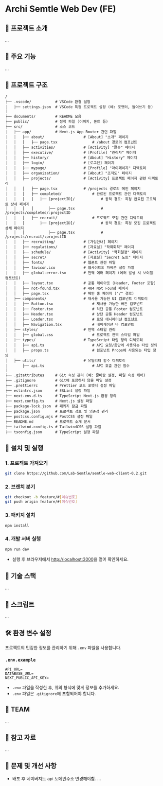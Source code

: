 # **Archi Semtle Web Dev** (FE)

## 📝 **프로젝트 소개**

...

## 🚀 **주요 기능**

...

## 📂 **프로젝트 구조**

```plaintext
/
├── .vscode/           # VSCode 환경 설정
│   ├── settings.json  # VSCode 특정 프로젝트 설정 (예: 포맷터, 들여쓰기 등)
|
├── documents/         # README 모음
├── public/            # 정적 파일 (이미지, 폰트 등)
├── src/               # 소스 코드
│   ├── app/           # Next.js App Router 관련 파일
│   │   ├── about/                  # [About] "소개" 페이지
│   │   │   ├── page.tsx                # /about 경로의 컴포넌트
│   │   ├── activities/             # [Activity] "활동" 페이지
│   │   ├── executive/              # [Profile] "관리자" 페이지
│   │   ├── history/                # [About] "History" 페이지
│   │   ├── login/                  # [로그인] 페이지
│   │   ├── mypage/                 # [Profile] "마이페이지" 디렉토리
│   │   ├── organization/           # [About] "조직도" 페이지
│   │   ├── projects/               # [Activity] 프로젝트 페이지 관련 디렉토리
│   │   │   ├── page.tsx            # /projects 경로의 메인 페이지
│   │   │   ├── completed/              # 완료된 프로젝트 관련 디렉토리
│   │   │   │   ├── [projectID]/            # 동적 경로: 특정 완료된 프로젝트 상세 페이지
│   │   │   │       ├── page.tsx            # /projects/completed/:projectID
│   │   │   ├── recruit/                # 프로젝트 모집 관련 디렉토리
│   │   │       ├── [projectID]/            # 동적 경로: 특정 모집 프로젝트 상세 페이지
│   │   │           ├── page.tsx            # /projects/recruit/:projectID
│   │   ├── recruiting/             # [가입안내] 페이지
│   │   ├── regulations/            # [자료실] "학회회칙" 페이지
│   │   ├── schedule/               # [Activity] "학회일정" 페이지
│   │   ├── secret/                 # [자료실] "Secret 노트" 페이지
│   │   ├── fonts/                  # 웹폰트 관련 파일
│   │   ├── favicon.ico             # 웹사이트의 파비콘 설정 파일
│   │   ├── global-error.tsx        # 전역 에러 페이지 (에러 발생 시 보여질 컴포넌트)
│   │   ├── layout.tsx              # 공통 레이아웃 (Header, Footer 포함)
│   │   ├── not-found.tsx           # 404 Not Found 페이지
│   │   ├── page.tsx                # 메인 홈 페이지 ("/" 경로)
│   ├── components/                 # 재사용 가능한 UI 컴포넌트 디렉토리
│   │   ├── Button.tsx                  # 재사용 가능한 버튼 컴포넌트
│   │   ├── Footer.tsx                  # 하단 공통 Footer 컴포넌트
│   │   ├── Header.tsx                  # 상단 공통 Header 컴포넌트
│   │   ├── Loader.tsx                  # 로딩 애니메이션 컴포넌트
│   │   ├── Navigation.tsx              # 네비게이션 바 컴포넌트
│   ├── styles/                     # 전역 스타일 관리
│   │   ├── global.css                  # 프로젝트 전역 스타일 파일
│   ├── types/                      # TypeScript 타입 정의 디렉토리
│   │   ├── api.ts                      # API 요청/응답에 사용되는 타입 정의
│   │   ├── props.ts                    # 컴포넌트 Props에 사용되는 타입 정의
│   ├── utils/                      # 유틸리티 함수 디렉토리
│       ├── api.ts                      # API 호출 관련 함수
|
├── .gitattributes     # Git 속성 관리 (예: 줄바꿈 설정, 파일 속성 제어)
├── .gitignore         # Git에 포함하지 않을 파일 설정
├── .prettierrc        # Prettier 코드 포맷터 설정 파일
├── eslintrc.json      # ESLint 설정 파일
├── next-env.d.ts      # TypeScript Next.js 환경 정의
├── next.config.ts     # Next.js 설정 파일
├── package-lock.json  # 패키지 잠금 파일
├── package.json       # 프로젝트 정보 및 의존성 관리
├── postcss.config.mjs # PostCSS 설정 파일
├── README.md          # 프로젝트 소개 문서
├── tailwind.config.ts # TailwindCSS 설정 파일
├── tsconfig.json      # TypeScript 설정 파일
```

## 🔧 **설치 및 실행**

### 1. **프로젝트 가져오기**

```bash
git clone https://github.com/Lab-Semtle/semtle-web-client-0.2.git
```

### 2. **브랜치 분기**

```bash
git checkout -b feature/#[이슈번호]
git push origin feature/#[이슈번호]
```

### 3. **패키지 설치**

```bash
npm install
```

### 4. **개발 서버 실행**

```bash
npm run dev
```

- 실행 후 브라우저에서 [http://localhost:3000](http://localhost:3000)을 열어 확인하세요.

## 🌟 **기술 스택**

...

## 📜 **스크립트**

...

## 🛠️ **환경 변수 설정**

프로젝트의 민감한 정보를 관리하기 위해 `.env` 파일을 사용합니다.

### `.env.example`

```plaintext
API_URL=
DATABASE_URL=
NEXT_PUBLIC_API_KEY=
```

- `.env` 파일을 작성한 후, 위의 형식에 맞게 정보를 추가하세요.
- `.env` 파일은 `.gitignore`에 포함되어야 합니다.

## 🧑 **TEAM**

...

## 🔗 **참고 자료**

...

## 🐞 **문제 및 개선 사항**

- 배포 후 네이버지도 api 도메인주소 변경해야함.
  ...
